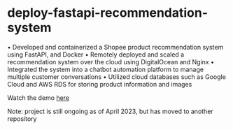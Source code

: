 # deploy-fastapi-recommendation-system

• Developed and containerized a Shopee product recommendation system using FastAPI, and Docker
• Remotely deployed and scaled a recommendation system over the cloud using DigitalOcean and Nginx
• Integrated the system into a chatbot automation platform to manage multiple customer conversations
• Utilized cloud databases such as Google Cloud and AWS RDS for storing product information and images

Watch the demo [here](https://clipchamp.com/watch/uC86E6g13D0)

Note: project is still ongoing as of April 2023, but has moved to another repository
